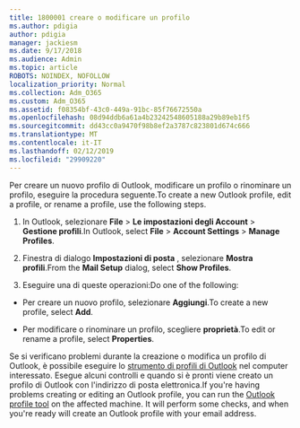 ```yaml
---
title: 1800001 creare o modificare un profilo
ms.author: pdigia
author: pdigia
manager: jackiesm
ms.date: 9/17/2018
ms.audience: Admin
ms.topic: article
ROBOTS: NOINDEX, NOFOLLOW
localization_priority: Normal
ms.collection: Adm_O365
ms.custom: Adm_O365
ms.assetid: f08354bf-43c0-449a-91bc-85f76672550a
ms.openlocfilehash: 08d94ddb6a61a4b23242548605188a29b89eb1f5
ms.sourcegitcommit: dd43cc0a9470f98b8ef2a3787c823801d674c666
ms.translationtype: MT
ms.contentlocale: it-IT
ms.lasthandoff: 02/12/2019
ms.locfileid: "29909220"
---
```

<span data-ttu-id="6258d-102">Per creare un nuovo profilo di Outlook, modificare un profilo o rinominare un profilo, eseguire la procedura seguente.</span><span class="sxs-lookup"><span data-stu-id="6258d-102">To create a new Outlook profile, edit a profile, or rename a profile, use the following steps.</span></span>
  
1. <span data-ttu-id="6258d-103">In Outlook, selezionare **File** \> **Le impostazioni degli Account** \> **Gestione profili**.</span><span class="sxs-lookup"><span data-stu-id="6258d-103">In Outlook, select **File** \> **Account Settings** \> **Manage Profiles**.</span></span>
    
2. <span data-ttu-id="6258d-104">Finestra di dialogo **Impostazioni di posta** , selezionare **Mostra profili**.</span><span class="sxs-lookup"><span data-stu-id="6258d-104">From the **Mail Setup** dialog, select **Show Profiles**.</span></span>
    
3. <span data-ttu-id="6258d-105">Eseguire una di queste operazioni:</span><span class="sxs-lookup"><span data-stu-id="6258d-105">Do one of the following:</span></span>
    
  - <span data-ttu-id="6258d-106">Per creare un nuovo profilo, selezionare **Aggiungi**.</span><span class="sxs-lookup"><span data-stu-id="6258d-106">To create a new profile, select **Add**.</span></span>
    
  - <span data-ttu-id="6258d-107">Per modificare o rinominare un profilo, scegliere **proprietà**.</span><span class="sxs-lookup"><span data-stu-id="6258d-107">To edit or rename a profile, select **Properties**.</span></span>
    
<span data-ttu-id="6258d-p101">Se si verificano problemi durante la creazione o modifica un profilo di Outlook, è possibile eseguire lo [strumento di profili di Outlook](https://aka.ms/SaRA-OutlookSetupProfile) nel computer interessato. Esegue alcuni controlli e quando si è pronti viene creato un profilo di Outlook con l'indirizzo di posta elettronica.</span><span class="sxs-lookup"><span data-stu-id="6258d-p101">If you're having problems creating or editing an Outlook profile, you can run the [Outlook profile tool](https://aka.ms/SaRA-OutlookSetupProfile) on the affected machine. It will perform some checks, and when you're ready will create an Outlook profile with your email address.</span></span> 
  

